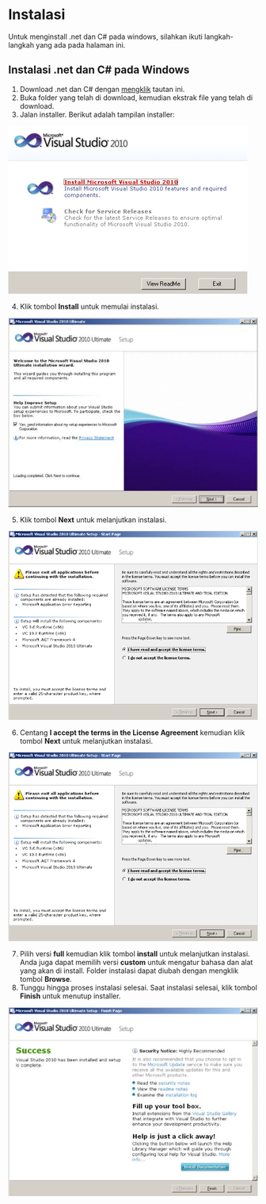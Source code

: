 # Instalasi

Untuk menginstall .net dan C# pada windows, silahkan ikuti langkah-langkah yang ada pada halaman ini.

## Instalasi .net dan C# pada Windows

1. Download .net dan C# dengan [mengklik](https://drive.google.com/drive/u/0/folders/1w5m9oxgBqtvRrDZLb3MlPUWzho9R0uaN) tautan ini.
2. Buka folder yang telah di download, kemudian ekstrak file yang telah di download.
3. Jalan installer. Berikut adalah tampilan installer:

![installer](/assets//wmT47.png)

4. Klik tombol **Install** untuk memulai instalasi.

![installer](/assets/2aN0g.jpg)

5. Klik tombol **Next** untuk melanjutkan instalasi.

![installer](/assets/Jnxch.png)

6. Centang **I accept the terms in the License Agreement** kemudian klik tombol **Next** untuk melanjutkan instalasi.

![installer](/assets/bcmOW.png)

7. Pilih versi **full** kemudian klik tombol **install** untuk melanjutkan instalasi. Anda juga dapat memilih versi **custom** untuk mengatur bahasa dan alat yang akan di install. Folder instalasi dapat diubah dengan mengklik tombol **Browse**.
8. Tunggu hingga proses instalasi selesai. Saat instalasi selesai, klik tombol **Finish** untuk menutup installer.

![installer](/assets/zsJns.jpg)


